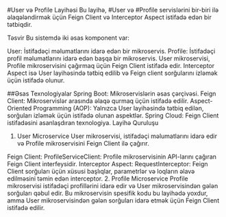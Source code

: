 #User və Profile Layihəsi
Bu layihə, #User və #Profile servislərini bir-biri ilə əlaqələndirmək üçün Feign Client və Interceptor Aspect istifadə edən bir tətbiqdir.

Təsvir
Bu sistemdə iki əsas komponent var:

User: İstifadəçi məlumatlarını idarə edən bir mikroservis.
Profile: İstifadəçi profil məlumatlarını idarə edən başqa bir mikroservis.
User mikroservisi, Profile mikroservisini çağırmaq üçün Feign Client istifadə edir. Interceptor Aspect isə User layihəsində tətbiq edilib və Feign client sorğularını izləmək üçün istifadə olunur.

##Əsas Texnologiyalar
Spring Boot: Mikroservislərin əsas çərçivəsi.
Feign Client: Mikroservislər arasında əlaqə qurmaq üçün istifadə edilir.
Aspect-Oriented Programming (AOP): Yalnızca User layihəsində tətbiq edilən, sorğuları izləmək üçün istifadə olunan aspektlər.
Spring Cloud: Feign Client istifadəsini asanlaşdıran texnologiya.
Layihə Quruluşu
1. User Microservice
User mikroservisi, istifadəçi məlumatlarını idarə edir və Profile mikroservisini Feign Client ilə çağırır.

Feign Client:
ProfileServiceClient: Profile mikroservisinin API-larını çağıran Feign Client interfeysidir.
Interceptor Aspect:
RequestInterceptor: Feign Client sorğuları üçün xüsusi başlıqlar, parametrlər və loqların əlavə edilməsini təmin edən interceptor.
2. Profile Microservice
Profile mikroservisi istifadəçi profillərini idarə edir və User mikroservisindən gələn sorğuları qəbul edir. Bu mikroservisin spesifik kodu bu layihədə yoxdur, amma User mikroservisindən gələn sorğuları idarə etmək üçün Feign Client istifadə edilir.
